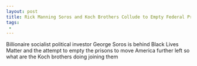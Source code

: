 ```yaml
---
layout: post
title: Rick Manning Soros and Koch Brothers Collude to Empty Federal Prisons
tags:
 -
---
```

Billionaire socialist political investor George Soros is behind Black Lives Matter and the attempt to empty the prisons to move America further left so what are the Koch brothers doing joining them
